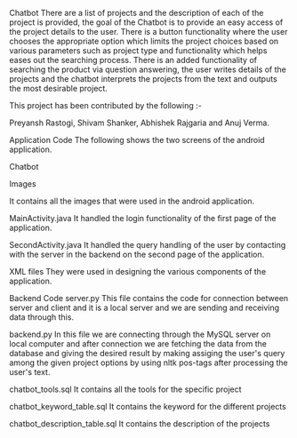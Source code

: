 Chatbot
There are a list of projects and the description of each of the project is provided, the goal of the Chatbot is to provide an easy access of the project details to the user. There is a button functionality where the user chooses the appropriate option which limits the project choices based on various parameters such as project type and functionality which helps eases out the searching process. There is an added functionality of searching the product via question answering, the user writes details of the projects and the chatbot interprets the projects from the text and outputs the most desirable project.

This project has been contributed by the following :-

Preyansh Rastogi, Shivam Shanker, Abhishek Rajgaria and Anuj Verma.

Application Code
The following shows the two screens of the android application.

Chatbot

Images

It contains all the images that were used in the android application.

MainActivity.java
It handled the login functionality of the first page of the application.

SecondActivity.java
It handled the query handling of the user by contacting with the server in the backend on the second page of the application.

XML files
They were used in designing the various components of the application.

Backend Code
server.py
This file contains the code for connection between server and client and it is a local server and we are sending and receiving data through this.

backend.py
In this file we are connecting through the MySQL server on local computer and after connection we are fetching the data from the database and giving the desired result by making assiging the user's query among the given project options by using nltk pos-tags after processing the user's text.

chatbot_tools.sql
It contains all the tools for the specific project

chatbot_keyword_table.sql
It contains the keyword for the different projects

chatbot_description_table.sql
It contains the description of the projects
